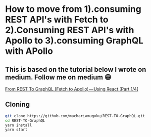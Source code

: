 # How to move from 1).consuming REST API's with Fetch to 2).Consuming REST API's with Apollo to 3).consuming GraphQL with APollo

## This is based on the tutorial below I wrote on medium. Follow me on medium :smile:

[From REST To GraphQL (Fetch to Apollo) — Using React [Part 1/4]](https://medium.com/@iMash/from-rest-to-graphql-fetch-to-apollo-using-react-part-1-3-73f5a56bb144)

## Cloning

```bash
git clone https://github.com/machariamuguku/REST-TO-GraphQL.git
cd REST-TO-GraphQL
yarn install
yarn start
```
